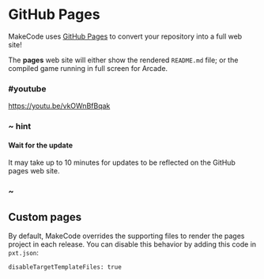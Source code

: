 # GitHub Pages

MakeCode uses [GitHub Pages](https://pages.github.com/) to convert your repository into a full web site!

The **pages** web site will either show the rendered `README.md` file; or the compiled game running in full screen for Arcade.

### #youtube

https://youtu.be/vkOWnBfBqak

### ~ hint

#### Wait for the update

It may take up to 10 minutes for updates to be reflected on the GitHub pages web site.

### ~

## Custom pages

By default, MakeCode overrides the supporting files to render the pages project in each release. You can disable this behavior by adding this code in ``pxt.json``:

```
disableTargetTemplateFiles: true
```
